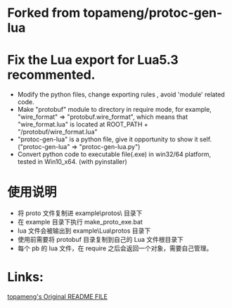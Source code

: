 Forked from topameng/protoc-gen-lua
==============
# Fix the Lua export for Lua5.3 recommented. 
* Modify the python files, change exporting rules , avoid 'module' related code.
* Make "protobuf" module to directory in require mode, for example, "wire_format" => "protobuf.wire_format", which means that "wire_format.lua" is located at ROOT_PATH + "/protobuf/wire_format.lua"
* "protoc-gen-lua" is a python file, give it opportunity to show it self. ("protoc-gen-lua" => "protoc-gen-lua.py")
* Convert python code to executable file(.exe) in win32/64 platform, tested in Win10_x64. (with pyinstaller)

# 使用说明
* 将 proto 文件复制进 example\protos\ 目录下
* 在 example 目录下执行 make_proto_exe.bat
* lua 文件会被输出到 example\Lua\protos 目录下
* 使用前需要将 protobuf 目录复制到自己的 Lua 文件根目录下
* 每个 pb 的 lua 文件，在 require 之后会返回一个对象，需要自己管理。


# Links:
[topameng's Original README FILE](README.old.md)
